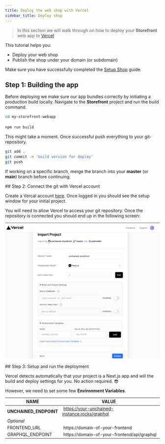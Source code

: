 ```yaml
---
title: Deploy the web shop with Vercel
sidebar_title: Deploy shop
---
```


> In this section we will walk through on how to deploy your **Storefront** web app to [Vercel](https://vercel.com/)

This tutorial helps you:

- Deploy your web shop
- Publish the shop under your domain (or subdomain)

Make sure you have successfully completed the [Setup Shop](/getting-started-shop) guide.

## Step 1: Building the app

Before deploying we make sure our app bundles correctly by initiating a production build locally.
Navigate to the **Storefront** project and run the build command.

```bash
cd my-storefront-webapp

npm run build
```

This might take a moment. Once successful push everything to your git-repository.

```bash
git add .
git commit -m 'build version for deploy'
git push
```

If working on a specific branch, merge the branch into your **master** (or **main**) branch before continuing.

## Step 2: Connect the git with Vercel account

Create a Vercal account [here](https://vercel.com/signup). Once logged in you should see the setup window for your initial project.

You will need to allow Vercel to access your git repository. Once the repository is connected you should end up in the following screen:

![diagram](./images/VercelProjectSetup.png)

## Step 3: Setup and run the deployment

Vercel detects automatically that your project is a Next.js app and will the build and deploy settings for you. No action required. 😎

However, we need to set some few **Environment Variables**.

| NAME                   | VALUE                                          |
| ---------------------- | ---------------------------------------------- |
| **UNCHAINED_ENDPOINT** |  https://your-unchained-instance.rocks/graphql |
| _Optional_             |                                                |       
| FRONTEND_URL           |  https://domain-of-your-frontend               |
| GRAPHQL_ENDPOINT       |  https://domain-of-your-frontend/api/graphql   |


